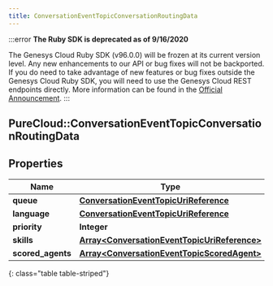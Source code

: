 ```yaml
---
title: ConversationEventTopicConversationRoutingData
---
```


:::error
**The Ruby SDK is deprecated as of 9/16/2020**

The Genesys Cloud Ruby SDK (v96.0.0) will be frozen at its current version level. Any new enhancements to our API or bug fixes will not be backported. If you do need to take advantage of new features or bug fixes outside the Genesys Cloud Ruby SDK, you will need to use the Genesys Cloud REST endpoints directly. More information can be found in the [Official Announcement](https://developer.mypurecloud.com/forum/t/announcement-genesys-cloud-ruby-sdk-end-of-life/8850).
:::


## PureCloud::ConversationEventTopicConversationRoutingData

## Properties

|Name | Type | Description | Notes|
|------------ | ------------- | ------------- | -------------|
| **queue** | [**ConversationEventTopicUriReference**](ConversationEventTopicUriReference.html) |  | [optional] |
| **language** | [**ConversationEventTopicUriReference**](ConversationEventTopicUriReference.html) |  | [optional] |
| **priority** | **Integer** |  | [optional] |
| **skills** | [**Array&lt;ConversationEventTopicUriReference&gt;**](ConversationEventTopicUriReference.html) |  | [optional] |
| **scored_agents** | [**Array&lt;ConversationEventTopicScoredAgent&gt;**](ConversationEventTopicScoredAgent.html) |  | [optional] |
{: class="table table-striped"}


